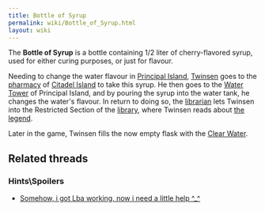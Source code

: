 ```yaml
---
title: Bottle of Syrup
permalink: wiki/Bottle_of_Syrup.html
layout: wiki
---
```


The **Bottle of Syrup** is a bottle containing 1/2 liter of
cherry-flavored syrup, used for either curing purposes, or just for
flavour.

Needing to change the water flavour in [Principal
Island](Principal_Island "wikilink"), [Twinsen](Twinsen "wikilink") goes
to the [pharmacy](pharmacy "wikilink") of [Citadel
Island](Citadel_Island "wikilink") to take this syrup. He then goes to
the [Water Tower](Water_Tower "wikilink") of Principal Island, and by
pouring the syrup into the water tank, he changes the water's flavour.
In return to doing so, the [librarian](librarian "wikilink") lets
Twinsen into the Restricted Section of the
[library](library "wikilink"), where Twinsen reads about [the
legend](the_legend "wikilink").

Later in the game, Twinsen fills the now empty flask with the [Clear
Water](Flask_of_Clear_Water "wikilink").

## Related threads

### Hints\Spoilers

- [Somehow, i got Lba working, now i need a little help
  ^\_^](https://forum.magicball.net/showthread.php?t=2714)

